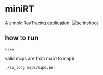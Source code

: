 # miniRT
A simple RayTracing application.
![scrinshoot](example.gif)

## how to run

```
make
```
valid maps are from map1 to map6
```
./so_long maps/map6.ber 
```
